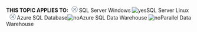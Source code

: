 <Token>**THIS TOPIC APPLIES TO:**![no](/docs/includes/media/no.png)SQL Server Windows ![yes](/includes/media/yes.png)SQL Server Linux![no](../includes/media/no.png)Azure SQL Database![no](../docs/includes/media/no.png)Azure SQL Data Warehouse ![no](../docs/includes/media/no.png)Parallel Data Warehouse </Token>

